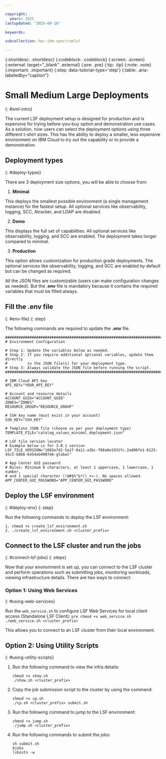 ```yaml
---

copyright:
  years: 2025
lastupdated: "2025-09-16"

keywords:

subcollection: hpc-ibm-spectrumlsf

---
```


{:shortdesc: .shortdesc}
{:codeblock: .codeblock}
{:screen: .screen}
{:external: target="_blank" .external}
{:pre: .pre}
{:tip: .tip}
{:note: .note}
{:important: .important}
{:step: data-tutorial-type='step'}
{:table: .aria-labeledby="caption"}

# Small Medium Large Deployments
{: #sml-intro}

The current LSF deployment setup is designed for production and is expensive for trying before-you-buy option and demonstration use cases. As a solution, now users can select the deployment options using three different t-shirt sizes. This has the ability to deploy a smaller, less expensive environment on IBM Cloud to try out the capability or to provide a demonstration.

## Deployment types
{: #deploy-types}

There are 3 deployment size options, you will be able to choose from:

1. **Minimal**

This deploys the smallest possible environment (a single management instance) for the fastest setup. All optional services like observability, logging, SCC, Atracker, and LDAP are disabled.

2. **Demo**

This displays the full set of capabilities. All optional services like observability, logging, and SCC are enabled. The deployment takes longer compared to minimal.

3. **Production**

This option allows customization for production grade deployments. The optional services like observability, logging, and SCC are enabled by default but can be changed as required.

All the JSON files are customizable (users can make configuration changes as needed). But the **.env** file is mandatory because it contains the required variables that must be filled always.

## Fill the .env file
{: #env-file}
{: step}

The following commands are required to update the **.env** file.

```pre
##############################################################################
# Environment Configuration

# Step 1: Update the variables below as needed.
# Step 2: If you require additional optional variables, update them directly
#         in the JSON file(s) for your deployment type.
# Step 3: Always validate the JSON file before running the script.
##############################################################################

# IBM Cloud API key
API_KEY="YOUR_API_KEY"

# Account and resource details
ACCOUNT_GUID="ACCOUNT_GUID"
ZONES="ZONES"
RESOURCE_GROUP="RESOURCE_GROUP"

# SSH key name (must exist in your account)
SSH_KEY="SSH_KEY"

# Template JSON file (choose as per your deployment type)
TEMPLATE_FILE="catalog_values_minimal_deployment.json"

# LSF tile version locator
# Example below is for 3.0.1 version
LSF_TILE_VERSION="1082e7d2-5e2f-0a11-a3bc-f88a8e1931fc.2ad06fe1-6125-45c5-b8b6-6454eb4907e6-global"

# App Center GUI password
# Rules: Minimum 8 characters, at least 1 uppercase, 1 lowercase, 1 number,
# and 1 special character (!@#$%^&*()_+=-). No spaces allowed.
APP_CENTER_GUI_PASSWORD="APP_CENTER_GUI_PASSWORD"
```

## Deploy the LSF environment
{: #deploy-env}
{: step}

Run the following commands to deploy the LSF environment:

```pre
1. chmod +x create_lsf_environment.sh
2. ./create_lsf_environment.sh <cluster_prefix>
```

## Connect to the LSF cluster and run the jobs
{: #connect-lsf-jobs}
{: steps}

Now that your environment is set up, you can connect to the LSF cluster and perform operations such as submitting jobs, monitoring workloads, viewing infrastructure details.
There are two ways to connect:

### Option 1: Using Web Services
{: #using-web-services}

Run the `web_service.sh` to configure LSF Web Services for local client access (Standalone LSF Client):
    ```pre
    chmod +x web_service.sh
    ./web_service.sh <cluster_prefix>
    ```

This allows you to connect to an LSF cluster from their local environment.

## Option 2: Using Utility Scripts
{: #using-utility-scripts}

1. Run the following command to view the infra details:
    ```pre
    chmod +x show.sh
    ./show.sh <cluster_prefix>
    ```

2. Copy the job submission script to the cluster by using the command:
    ```pre
    chmod +x cp.sh
    ./cp.sh <cluster_prefix> submit.sh
    ```

3. Run the following command to jump to the LSF environment:
    ```pre
    chmod +x jump.sh
    ./jump.sh <cluster_prefix>
    ```

4. Run the following commands to submit the jobs:
    ```pre
    sh submit.sh
    bjobs
    lshosts -w
    ```

